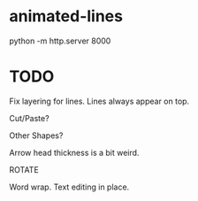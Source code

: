 # animated-lines
python -m http.server 8000       

# TODO

Fix layering for lines. Lines always appear on top.

Cut/Paste? 

Other Shapes?

Arrow head thickness is a bit weird. 

ROTATE

Word wrap. Text editing in place. 

